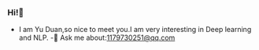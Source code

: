 ### Hi!🤚 
- I am Yu Duan,so nice to meet you.I am very interesting in Deep learning and NLP.
-💬 Ask me about:1179730251@qq.com




<!--
**ddy-ddy/ddy-ddy** is a ✨ _special_ ✨ repository because its `README.md` (this file) appears on your GitHub profile.

Here are some ideas to get you started:

- 🔭 I’m currently working on ...
- 🌱 I’m currently learning ...
- 👯 I’m looking to collaborate on ...
- 🤔 I’m looking for help with ...
- 💬 Ask me about ...
- 📫 How to reach me: ...
- 😄 Pronouns: ...
- ⚡ Fun fact: ...
-->
